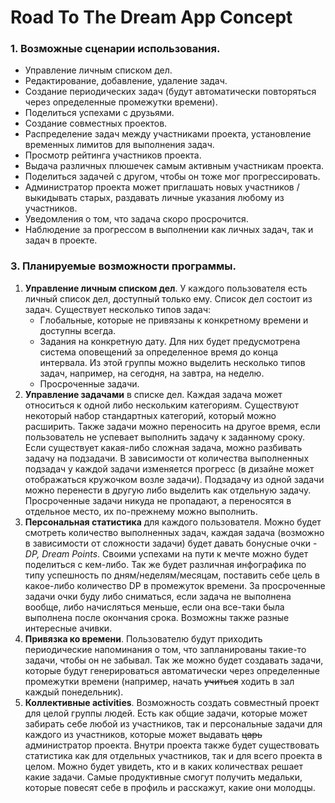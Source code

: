 # Road To The Dream App Concept
### 1. Возможные сценарии использования.
* Управление личным списком дел.
* Редактирование, добавление, удаление задач.
* Создание периодических задач (будут автоматически повторяться через определенные промежутки времени).
* Поделиться успехами с друзьями.
* Создание совместных проектов.
* Распределение задач между участниками проекта, установление временных лимитов для выполнения задач.
* Просмотр рейтинга участников проекта.
* Выдача различных плюшечек самым активным участникам проекта.
* Поделиться задачей с другом, чтобы он тоже мог прогрессировать.
* Администратор проекта может приглашать новых участников / выкидывать старых, раздавать личные указания любому из участников.
* Уведомления о том, что задача скоро просрочится.
* Наблюдение за прогрессом в выполнении как личных задач, так и задач в проекте.

### 3. Планируемые возможности программы.

1. **Управление личным списком дел**. У каждого пользователя есть личный список дел, доступный только ему. Список дел состоит из задач. Существует несколько типов задач:  
    * Глобальные, которые не привязаны к конкретному времени и доступны всегда.  
    * Задания на конкретную дату. Для них будет предусмотрена система 		   оповещений за определенное время до конца интервала. Из этой группы можно   выделить несколько типов задач, например, на сегодня, на завтра, на неделю.  
    * Просроченные задачи.    
2. **Управление задачами** в списке дел. Каждая задача может относиться к одной  либо нескольким категориям. Существуют некоторый набор стандартных категорий, который можно расширить. Также задачи можно переносить на другое время, если пользователь не успевает выполнить задачу к заданному сроку. Если существует какая-либо сложная задача, можно разбивать задачу на подзадачи. В зависимости от количества выполненных подзадач у каждой задачи изменяется прогресс (в дизайне может отображаться кружочком возле задачи). Подзадачу из одной задачи можно перенести в другую либо выделить как отдельную задачу. Просроченные задачи никуда не пропадают, а переносятся в отдельное место, их по-прежнему можно выполнить.   
3. **Персональная статистика** для каждого пользователя. Можно будет смотреть количество выполненных задач, каждая задача (возможно в зависимости от сложности задачи) будет давать бонусные очки - *DP, Dream Points*. Своими успехами на пути к мечте можно будет поделиться с кем-либо. Так же будет различная инфографика по типу успешность по дням/неделям/месяцам, поставить себе цель в какое-либо количество DP в промежуток времени. За просроченные задачи очки буду либо сниматься, если задача не выполнена вообще, либо начисляться меньше, если она все-таки была выполнена после окончания срока. Возможны также разные интересные ачивки.  
4. **Привязка ко времени**. Пользователю будут приходить периодические напоминания о том, что запланированы такие-то задачи, чтобы он не забывал. Так же можно будет создавать задачи, которые будут генерироваться автоматически через определенные промежутки времени (например, начать ~~учиться~~  ходить в зал каждый понедельник).   
5. **Коллективные activities**. Возможность создать совместный проект для целой группы людей.  Есть как общие задачи, которые может забирать себе любой из участников, так и персональные задачи для каждого из участников, которые может выдавать ~~царь~~ администратор проекта. Внутри проекта также будет существовать статистика как для отдельных участников, так и для всего проекта в целом. Можно будет увидеть, кто и в каких количествах решает какие задачи. Самые продуктивные смогут получить медальки, которые повесят себе в профиль и расскажут, какие они молодцы.  
